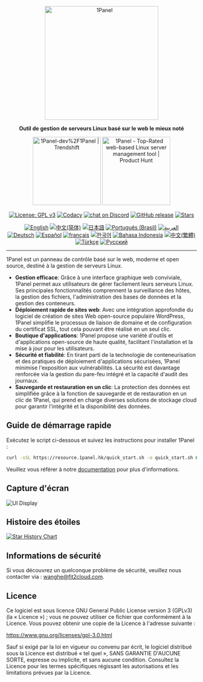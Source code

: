 <p align="center"><a href="https://1panel.hk"><img src="https://resource.1panel.hk/img/1panel-logo.png" alt="1Panel" width="300" /></a></p>
<p align="center"><b>Outil de gestion de serveurs Linux basé sur le web le mieux noté</b></p>
<p align="center">
  <a href="https://trendshift.io/repositories/2462" target="_blank"><img src="https://trendshift.io/api/badge/repositories/2462" alt="1Panel-dev%2F1Panel | Trendshift" style="width: 180px; height: auto;" /></a>
  <a href="https://www.producthunt.com/posts/1panel?embed=true&utm_source=badge-featured&utm_medium=badge&utm_souce=badge-1panel" target="_blank"><img src="https://api.producthunt.com/widgets/embed-image/v1/featured.svg?post_id=639696&theme=light" alt="1Panel - Top&#0045;Rated&#0032;web&#0045;based&#0032;Linux&#0032;server&#0032;management&#0032;tool | Product Hunt" style="width: 180px; height: auto;" /></a>
</p>
<p align="center">
  <a href="https://www.gnu.org/licenses/gpl-3.0.html"><img src="https://shields.io/github/license/1Panel-dev/1Panel?color=%231890FF" alt="License: GPL v3"></a>
  <a href="https://app.codacy.com/gh/1Panel-dev/1Panel?utm_source=github.com&utm_medium=referral&utm_content=1Panel-dev/1Panel&utm_campaign=Badge_Grade_Dashboard"><img src="https://app.codacy.com/project/badge/Grade/da67574fd82b473992781d1386b937ef" alt="Codacy"></a>
  <a href="https://discord.gg/CVD7jHkrWn" target="_blank">
        <img src="https://img.shields.io/discord/1318846410149335080?logo=discord&labelColor=%20%235462eb&logoColor=%20%23f5f5f5&color=%20%235462eb"
            alt="chat on Discord"></a>  
  <a href="https://github.com/1Panel-dev/1Panel/releases"><img src="https://img.shields.io/github/v/release/1Panel-dev/1Panel" alt="GitHub release"></a>
  <a href="https://github.com/1Panel-dev/1Panel"><img src="https://img.shields.io/github/stars/1Panel-dev/1Panel?color=%231890FF&style=flat-square" alt="Stars"></a><br>
</p>
<p align="center">
  <a href="/README.md"><img alt="English" src="https://img.shields.io/badge/English-d9d9d9"></a>
  <a href="/docs/README.zh-Hans.md"><img alt="中文(简体)" src="https://img.shields.io/badge/中文(简体)-d9d9d9"></a>
  <a href="/docs/README.ja.md"><img alt="日本語" src="https://img.shields.io/badge/日本語-d9d9d9"></a>
  <a href="/docs/README.pt-br.md"><img alt="Português (Brasil)" src="https://img.shields.io/badge/Português (Brasil)-d9d9d9"></a>
  <a href="/docs/README.ar.md"><img alt="العربية" src="https://img.shields.io/badge/العربية-d9d9d9"></a><br>
  <a href="/docs/README.de.md"><img alt="Deutsch" src="https://img.shields.io/badge/Deutsch-d9d9d9"></a>
  <a href="/docs/README.es.md"><img alt="Español" src="https://img.shields.io/badge/Español-d9d9d9"></a>
  <a href="/docs/README.fr.md"><img alt="français" src="https://img.shields.io/badge/français-d9d9d9"></a>
  <a href="/docs/README.ko.md"><img alt="한국어" src="https://img.shields.io/badge/한국어-d9d9d9"></a>
  <a href="/docs/README.id.md"><img alt="Bahasa Indonesia" src="https://img.shields.io/badge/Bahasa Indonesia-d9d9d9"></a>
  <a href="/docs/README.zh-Hant.md"><img alt="中文(繁體)" src="https://img.shields.io/badge/中文(繁體)-d9d9d9"></a>
  <a href="/docs/README.tr.md"><img alt="Türkçe" src="https://img.shields.io/badge/Türkçe-d9d9d9"></a>
  <a href="/docs/README.ru.md"><img alt="Русский" src="https://img.shields.io/badge/%D0%A0%D1%83%D1%81%D1%81%D0%BA%D0%B8%D0%B9-d9d9d9"></a>
</p>

------------------------------

1Panel est un panneau de contrôle basé sur le web, moderne et open source, destiné à la gestion de serveurs Linux.

- **Gestion efficace**: Grâce à une interface graphique web conviviale, 1Panel permet aux utilisateurs de gérer facilement leurs serveurs Linux. Ses principales fonctionnalités comprennent la surveillance des hôtes, la gestion des fichiers, l'administration des bases de données et la gestion des conteneurs.
- **Déploiement rapide de sites web**: Avec une intégration approfondie du logiciel de création de sites Web open-source populaire WordPress, 1Panel simplifie le processus de liaison de domaine et de configuration du certificat SSL, tout cela pouvant être réalisé en un seul clic.
- **Boutique d'applications**: 1Panel propose une variété d'outils et d'applications open-source de haute qualité, facilitant l'installation et la mise à jour pour les utilisateurs.
- **Sécurité et fiabilité**: En tirant parti de la technologie de conteneurisation et des pratiques de déploiement d'applications sécurisées, 1Panel minimise l'exposition aux vulnérabilités. La sécurité est davantage renforcée via la gestion du pare-feu intégré et la capacité d'audit des journaux.
- **Sauvegarde et restauration en un clic**: La protection des données est simplifiée grâce à la fonction de sauvegarde et de restauration en un clic de 1Panel, qui prend en charge diverses solutions de stockage cloud pour garantir l'intégrité et la disponibilité des données.

## Guide de démarrage rapide

Exécutez le script ci-dessous et suivez les instructions pour installer 1Panel :

```bash
curl -sSL https://resource.1panel.hk/quick_start.sh -o quick_start.sh && bash quick_start.sh
```

Veuillez vous référer à notre [documentation](https://docs.1panel.hk/quick_start/) pour plus d'informations.

## Capture d'écran

![UI Display](https://resource.1panel.hk/img/1panel.png)

## Histoire des étoiles

[![Star History Chart](https://api.star-history.com/svg?repos=1Panel-dev/1Panel&type=Date)](https://star-history.com/#1Panel-dev/1Panel&Date)

## Informations de sécurité

Si vous découvrez un quelconque problème de sécurité, veuillez nous contacter via : wanghe@fit2cloud.com.

## Licence

Ce logiciel est sous licence GNU General Public License version 3 (GPLv3) (la « Licence ») ; vous ne pouvez utiliser ce fichier que conformément à la Licence. Vous pouvez obtenir une copie de la Licence à l'adresse suivante :

<https://www.gnu.org/licenses/gpl-3.0.html>

Sauf si exigé par la loi en vigueur ou convenu par écrit, le logiciel distribué sous la Licence est distribué « tel quel », SANS GARANTIE D'AUCUNE SORTE, expresse ou implicite, et sans aucune condition. Consultez la Licence pour les termes spécifiques régissant les autorisations et les limitations prévues par la Licence.
